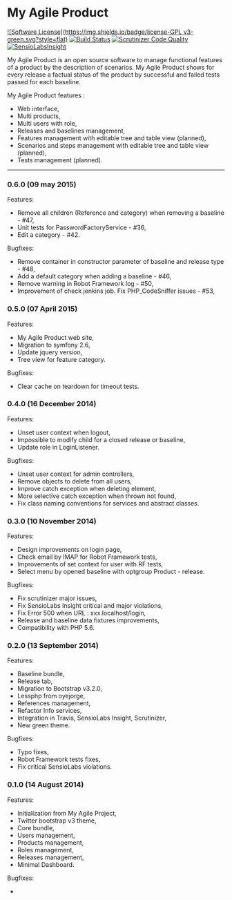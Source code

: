 My Agile Product
================
[![Software License](https://img.shields.io/badge/license-GPL v3-green.svg?style=flat)](LICENSE)
[![Build Status](https://travis-ci.org/jfx/my-agile-product.svg?branch=develop)](https://travis-ci.org/jfx/my-agile-product)
[![Scrutinizer Code Quality](https://scrutinizer-ci.com/g/jfx/my-agile-product/badges/quality-score.png?b=develop)](https://scrutinizer-ci.com/g/jfx/my-agile-product/?branch=develop)
[![SensioLabsInsight](https://insight.sensiolabs.com/projects/641d53ac-f255-49a3-97cc-17c13409f7fc/mini.png)](https://insight.sensiolabs.com/projects/641d53ac-f255-49a3-97cc-17c13409f7fc)

My Agile Product is an open source software to manage functional features of
a product by the description of scenarios.
My Agile Product shows for every release a factual status of the product by 
successful and failed tests passed for each baseline.

My Agile Product features :

* Web interface,
* Multi products,
* Multi users with role,
* Releases and baselines management,
* Features management with editable tree and table view (planned),
* Scenarios and steps management with editable tree and table view (planned),
* Tests management (planned).

- - -
### 0.6.0 (09 may 2015)
Features:

  - Remove all children (Reference and category) when removing a baseline - #47,
  - Unit tests for PasswordFactoryService - #36,
  - Edit a category - #42.

Bugfixes:

  - Remove container in constructor parameter of baseline and release type - #48,
  - Add a default category when adding a baseline - #46,
  - Remove warning in Robot Framework log - #50,
  - Improvement of check jenkins job. Fix PHP_CodeSniffer issues - #53,


### 0.5.0 (07 April 2015)
Features:

  - My Agile Product web site,
  - Migration to symfony 2.6,
  - Update jquery version,
  - Tree view for feature category.

Bugfixes:

  - Clear cache on teardown for timeout tests.


### 0.4.0 (16 December 2014)
Features:

  - Unset user context when logout,
  - Impossible to modify child for a closed release or baseline,
  - Update role in LoginListener.

Bugfixes:

  - Unset user context for admin controllers,
  - Remove objects to delete from all users,
  - Improve catch exception when deleting element,
  - More selective catch exception when thrown not found,
  - Fix class naming conventions for services and abstract classes.
  

### 0.3.0 (10 November 2014)
Features:

  - Design improvements on login page,
  - Check email by IMAP for Robot Framework tests,
  - Improvements of set context for user with RF tests,
  - Select menu by opened baseline with optgroup Product - release.

Bugfixes:

  - Fix scrutinizer major issues,
  - Fix SensioLabs Insight critical and major violations,
  - Fix Error 500 when URL : xxx.localhost/login,
  - Release and baseline data fixtures improvements,
  - Compatibility with PHP 5.6.
  

### 0.2.0 (13 September 2014)
Features:

  - Baseline bundle,
  - Release tab,
  - Migration to Bootstrap v3.2.0,
  - Lessphp from oyejorge,
  - References management,
  - Refactor Info services,
  - Integration in Travis, SensioLabs Insight, Scrutinizer,
  - New green theme.

Bugfixes:

  - Typo fixes,
  - Robot Framework tests fixes,
  - Fix critical SensioLabs violations.


### 0.1.0 (14 August 2014)
Features:

  - Initialization from My Agile Project,
  - Twitter bootstrap v3 theme,
  - Core bundle,
  - Users management,
  - Products management,
  - Roles management,
  - Releases management,
  - Minimal Dashboard.

Bugfixes:

  - 
